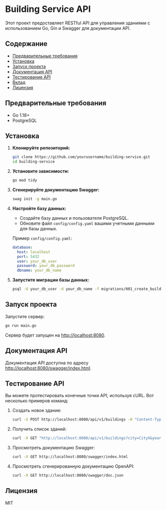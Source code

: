 # Building Service API

Этот проект предоставляет RESTful API для управления зданиями с использованием Go, Gin и Swagger для документации API.

## Содержание

- [Предварительные требования](#предварительные-требования)
- [Установка](#установка)
- [Запуск проекта](#запуск-проекта)
- [Документация API](#документация-api)
- [Тестирование API](#тестирование-api)
- [Вклад](#вклад)
- [Лицензия](#лицензия)

## Предварительные требования

- Go 1.18+
- PostgreSQL

## Установка

1. **Клонируйте репозиторий:**

   ```sh
   git clone https://github.com/yourusername/building-service.git
   cd building-service
   ```

2. **Установите зависимости:**

   ```sh
   go mod tidy
   ```

3. **Сгенерируйте документацию Swagger:**

   ```sh
   swag init -g main.go
   ```

4. **Настройте базу данных:**

   - Создайте базу данных и пользователя PostgreSQL.
   - Обновите файл `config/config.yaml` вашими учетными данными для базы данных.

   Пример `config/config.yaml`:

   ```yaml
   database:
     host: localhost
     port: 5432
     user: your_db_user
     password: your_db_password
     dbname: your_db_name
   ```

5. **Запустите миграции базы данных:**

   ```sh
   psql -U your_db_user -d your_db_name -f migrations/001_create_buildings_table.up.sql
   ```

## Запуск проекта

Запустите сервер:

```sh
go run main.go
```

Сервер будет запущен на [http://localhost:8080](http://localhost:8080).

## Документация API

Документация API доступна по адресу [http://localhost:8080/swagger/index.html](http://localhost:8080/swagger/index.html).

## Тестирование API

Вы можете протестировать конечные точки API, используя cURL. Вот несколько примеров команд:

1. Создать новое здание:

   ```sh
   curl -X POST http://localhost:8080/api/v1/buildings -H "Content-Type: application/json" -d '{"name": "Building A", "city": "City X", "year": 2020, "floors": 5}'
   ```

2. Получить список зданий:

   ```sh
   curl -X GET "http://localhost:8080/api/v1/buildings?city=CityX&year=2020&floors=5"
   ```

3. Просмотреть документацию Swagger:

   ```sh
   curl -X GET http://localhost:8080/swagger/index.html
   ```

4. Просмотреть сгенерированную документацию OpenAPI:

   ```sh
   curl -X GET http://localhost:8080/swagger/doc.json
   ```

 
## Лицензия

MIT